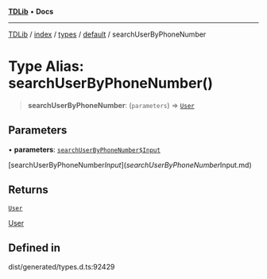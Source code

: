 [**TDLib**](../../../../../../README.md) • **Docs**

***

[TDLib](../../../../../../modules.md) / [index](../../../../../README.md) / [types](../../../README.md) / [default](../README.md) / searchUserByPhoneNumber

# Type Alias: searchUserByPhoneNumber()

> **searchUserByPhoneNumber**: (`parameters`) => [`User`](User.md)

## Parameters

• **parameters**: [`searchUserByPhoneNumber$Input`](searchUserByPhoneNumber$Input.md)

[searchUserByPhoneNumber$Input](searchUserByPhoneNumber$Input.md)

## Returns

[`User`](User.md)

[User](User.md)

## Defined in

dist/generated/types.d.ts:92429

